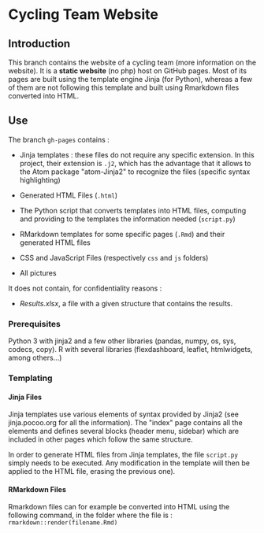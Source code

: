 # Cycling Team Website

## Introduction

This branch contains the website of a cycling team (more information on the website). It is a __static website__ (no php) host on GitHub pages. Most of its pages are built using the template engine Jinja (for Python), whereas a few of them are not following this template and built using  Rmarkdown files converted into HTML.

## Use

The branch ```gh-pages``` contains :
   * Jinja templates : these files do not require any specific extension. In this project, their extension is ```.j2```, which has the advantage that it allows to the Atom package "atom-Jinja2" to recognize the files (specific syntax highlighting)
   * Generated HTML Files (```.html```)
   * The Python script that converts templates into HTML files, computing and providing to the templates the information needed (```script.py```)


   * RMarkdown templates for some specific pages (```.Rmd```) and their generated HTML files


   * CSS and JavaScript Files (respectively ```css``` and ```js``` folders)
   * All pictures

It does not contain, for confidentiality reasons :
   * *Results.xlsx*, a file with a given structure that contains the results.

### Prerequisites
  Python 3 with jinja2 and a few other libraries (pandas, numpy, os, sys, codecs, copy).
  R with several libraries (flexdashboard, leaflet, htmlwidgets, among others...)

### Templating

#### Jinja Files

Jinja templates use various elements of syntax provided by Jinja2 (see jinja.pocoo.org for all the information). The "index" page contains all the elements and defines several blocks (header menu, sidebar) which are included in other pages which follow the same structure.

In order to generate HTML files from Jinja templates, the file ```script.py``` simply needs to be executed. Any modification in the template will then be applied to the HTML file, erasing the previous one).

#### RMarkdown Files

Rmarkdown files can for example be converted into HTML using the following command, in the folder where the file is :
```rmarkdown::render(filename.Rmd)```

